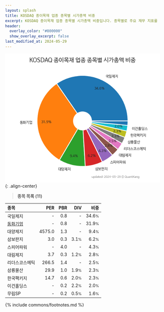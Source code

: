 ```yaml
---
layout: splash
title: KOSDAQ 종이목재 업종 종목별 시가총액 비중
excerpt: KOSDAQ 종이목재 업종 종목별 시가총액 비중입니다. 종목별로 주요 재무 지표를 함께 표시합니다.
header:
  overlay_color: "#800000"
  show_overlay_excerpt: false
last_modified_at: 2024-05-29
---
```



![KOSDAQ 종이목재 업종 종목별 시가총액 비중](/stats/sector/images/kosdaq_업종_종이목재_종목.png){: .align-center}


> **종목 목록 (11)**<a id="list"></a>

| **종목** | **PER** | **PBR** | **DIV** | **비중** |
| :------- | ------: | ------: | ------: | -------: |
| 국일제지 | - | 0.8 | - | 34.6<small>%</small> |
| [동화기업](/025900/) | - | 0.8 | - | 31.9<small>%</small> |
| 대양제지 | 4575.0 | 1.3 | - | 9.4<small>%</small> |
| 삼보판지 | 3.0 | 0.3 | 3.1<small>%</small> | 6.2<small>%</small> |
| 스피어파워 | - | 4.0 | - | 4.3<small>%</small> |
| 대림제지 | 3.7 | 0.3 | 1.2<small>%</small> | 2.8<small>%</small> |
| 리더스코스메틱 | 266.5 | 1.4 | - | 2.5<small>%</small> |
| 삼륭물산 | 29.9 | 1.0 | 1.9<small>%</small> | 2.3<small>%</small> |
| 한국팩키지 | 14.7 | 0.6 | 2.0<small>%</small> | 2.3<small>%</small> |
| 이건홀딩스 | - | 0.2 | 2.2<small>%</small> | 2.0<small>%</small> |
| 무림SP | - | 0.2 | 0.5<small>%</small> | 1.6<small>%</small> |

{% include commons/footnotes.md %}